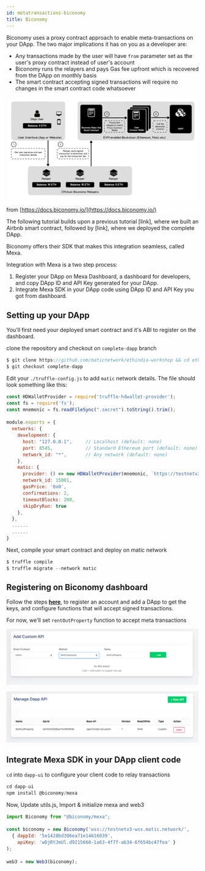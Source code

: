 ```yaml
---
id: metatransactions-biconomy
title: Biconomy
---
```


Biconomy uses a proxy contract approach to enable meta-transactions on your DApp. The two major implications it has on you as a developer are:

- Any transactions made by the user will have `from` parameter set as the user's proxy contract instead of user's account
- Biconomy runs the relayers and pays Gas fee upfront which is recovered from the DApp on monthly basis
- The smart contract accepting signed transactions will require no changes in the smart contract code whatsoever

![../../../static/img/biconomy/Untitled.png](../../../static/img/biconomy/Untitled.png)

from [https://docs.biconomy.io/](https://docs.biconomy.io/)

The following tutorial builds upon a previous tutorial [link], where we built an Airbnb smart contract, followed by [link], where we deployed the complete DApp.

Biconomy offers their SDK that makes this integration seamless, called Mexa.

Integration with Mexa is a two step process:

1. Register your DApp on Mexa Dashboard, a dashboard for developers, and copy DApp ID and API Key generated for your DApp.
2. Integrate Mexa SDK in your DApp code using DApp ID and API Key you got from dashboard.

## Setting up your DApp

You'll first need your deployed smart contract and it's ABI to register on the dashboard.

clone the repository and checkout on `complete-dapp` branch
```js
$ git clone https://github.com/maticnetwork/ethindia-workshop && cd ethindia-workshop
$ git checkout complete-dapp
```
Edit your `./truffle-config.js` to add `matic` network details. The file should look something like this:
```js
const HDWalletProvider = require('truffle-hdwallet-provider');
const fs = require('fs');
const mnemonic = fs.readFileSync(".secret").toString().trim();

module.exports = {
  networks: {
    development: {
      host: "127.0.0.1",     // Localhost (default: none)
      port: 8545,            // Standard Ethereum port (default: none)
      network_id: "*",       // Any network (default: none)
    },
    matic: {
      provider: () => new HDWalletProvider(mnemonic, `https://testnetv3.matic.network`),
      network_id: 15001,
      gasPrice: '0x0',
      confirmations: 2,
      timeoutBlocks: 200,
      skipDryRun: true
    },
  },
  ......
  ......
}
```

Next, compile your smart contract and deploy on matic network
```js
$ truffle compile
$ truffle migrate --network matic
```
## Registering on Biconomy dashboard

Follow the steps **[here](https://docs.biconomy.io/biconomy-dashboard)**, to register an account and add a DApp to get the keys, and configure functions that will accept signed transactions.

For now, we'll set `rentOutProperty` function to accept meta transactions

![../../../static/img/biconomy/Screenshot_2020-01-07_at_12.49.59_PM.png](../../../static/img/biconomy/Screenshot_2020-01-07_at_12.49.59_PM.png)

![../../../static/img/biconomy/Screenshot_2020-01-07_at_12.50.12_PM.png](../../../static/img/biconomy/Screenshot_2020-01-07_at_12.50.12_PM.png)

## Integrate Mexa SDK in your DApp client code

`cd` into `dapp-ui` to configure your client code to relay transactions
```js
cd dapp-ui
npm install @biconomy/mexa
```
Now, Update utils.js, Import & initialize mexa and web3
```js
import Biconomy from "@biconomy/mexa";

const biconomy = new Biconomy('wss://testnetv3-wss.matic.network/',
  { dappId: '5e1428bd306ea71e14616039', 
    apiKey: 'wDjRYJmUl.d9215668-1a63-4f7f-ab34-6f654bc47fea' }
);

web3 = new Web3(biconomy);
```